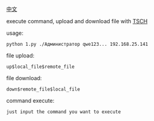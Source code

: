 [中文]()


execute command, upload and download file with [TSCH](https://learn.microsoft.com/en-us/openspecs/windows_protocols/ms-tsch/d1058a28-7e02-4948-8b8d-4a347fa64931)

usage:

```
python 1.py ./Администратор qwe123... 192.168.25.141
```

file upload:

```
up$local_file$remote_file
```

file download:

```
down$remote_file$local_file
```

command execute:

```
just input the command you want to execute
```
